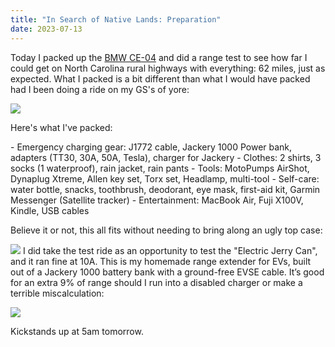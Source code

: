```yaml
---
title: "In Search of Native Lands: Preparation"
date: 2023-07-13
---
```

Today I packed up the [BMW CE-04](https://www.bmwmotorcycles.com/en/models/urban_mobility/ce04.html) and did a range test to see how far I could get on North Carolina rural highways with everything: 62 miles, just as expected. What I packed is a bit different than what I would have packed had I been doing a ride on my GS's of yore:

![](https://i.snap.as/53wlHiTU.jpg)

<!--more-->

Here's what I've packed:

\- Emergency charging gear: J1772 cable, Jackery 1000 Power bank, adapters (TT30, 30A, 50A, Tesla), charger for Jackery
\- Clothes: 2 shirts, 3 socks (1 waterproof), rain jacket, rain pants
\- Tools: MotoPumps AirShot, Dynaplug Xtreme, Allen key set, Torx set, Headlamp, multi-tool
\- Self-care: water bottle, snacks, toothbrush, deodorant, eye mask, first-aid kit, Garmin Messenger (Satellite tracker)
\- Entertainment: MacBook Air, Fuji X100V, Kindle, USB cables

Believe it or not, this all fits without needing to bring along an ugly top case:

![](https://i.snap.as/VLYGwnD3.jpg)
I did take the test ride as an opportunity to test the "Electric Jerry Can", and it ran fine at 10A. This is my homemade range extender for EVs, built out of a Jackery 1000 battery bank with a ground-free EVSE cable. It’s good for an extra 9% of range should I run into a disabled charger or make a terrible miscalculation:

![](https://i.snap.as/HF5qCF4G.jpg)

Kickstands up at 5am tomorrow.